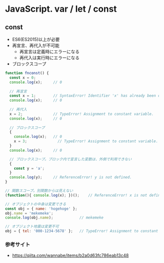 # JavaScript. var / let / const

## const
* ES6(ES2015)以上が必要
* 再宣言、再代入が不可能
  * 再宣言は定義時にエラーになる
  * 再代入は実行時にエラーになる
* ブロックスコープ

```javascript
function fnconst() {
  const x = 0;
  console.log(x);     // 0
  
  // 再宣言
  const x = 1;        // SyntaxError! Identifier 'x' has already been declared.
  console.log(x);     // 0
  
  // 再代入
  x = 2;              // TypeError! Assignment to constant variable.
  console.log(x);     // 0
  
  // ブロックスコープ
  {
    console.log(x);   // 0
    x = 3;              // TypeError! Assignment to constant variable.
  }
  console.log(x);     // 0

  // ブロックスコープ。ブロック内で宣言した変数は、外側で利用できない
  {
    const y = 'a';
  }
  console.log(y);     // ReferenceError! y is not defined.
}

// 関数スコープ。別関数からは見えない
(function(){ console.log(x); })();    // ReferenceError! x is not defined.

// オブジェクトの中身は変更できる
const obj = { name: 'hogehoge' };
obj.name = 'mekemeke';
console.log(obj.name);            // mekemeke

// オブジェクト地震は変更不可
obj = { tel: '000-1234-5678' };   // TypeError! Assignment to constant variable.
```

### 参考サイト
* https://qiita.com/wannabe/items/b2a0d63fc786eab13c48
